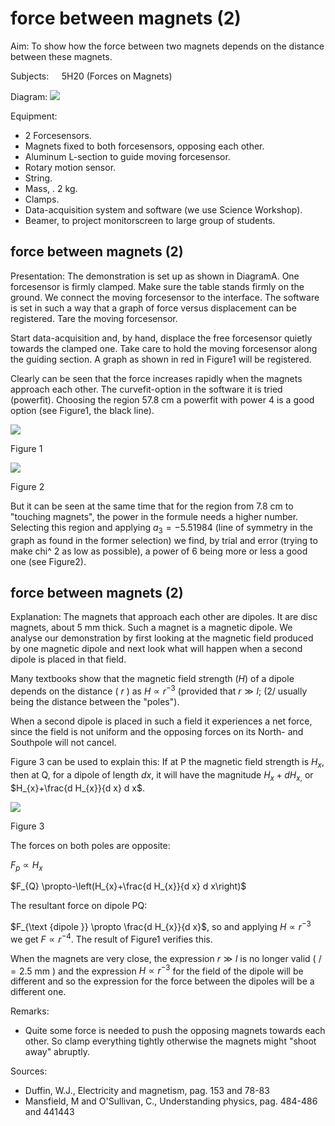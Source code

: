# force between magnets (2) 

Aim: To show how the force between two magnets depends on the distance between these magnets.

Subjects: $\quad 5 \mathrm{H} 20$ (Forces on Magnets)

Diagram:
![](https://cdn.mathpix.com/cropped/2024_06_24_d850fdbfbddc0c678ec8g-1.jpg?height=1204&width=1282&top_left_y=436&top_left_x=500)

Equipment:

- 2 Forcesensors.
- Magnets fixed to both forcesensors, opposing each other.
- Aluminum L-section to guide moving forcesensor.
- Rotary motion sensor.
- String.
- Mass, . $2 \mathrm{~kg}$.
- Clamps.
- Data-acquisition system and software (we use Science Workshop).
- Beamer, to project monitorscreen to large group of students.


## force between magnets (2)

Presentation: The demonstration is set up as shown in DiagramA. One forcesensor is firmly clamped. Make sure the table stands firmly on the ground. We connect the moving forcesensor to the interface. The software is set in such a way that a graph of force versus displacement can be registered. Tare the moving forcesensor.

Start data-acquisition and, by hand, displace the free forcesensor quietly towards the clamped one. Take care to hold the moving forcesensor along the guiding section. A graph as shown in red in Figure1 will be registered.

Clearly can be seen that the force increases rapidly when the magnets approach each other. The curvefit-option in the software it is tried (powerfit). Choosing the region 5$7.8 \mathrm{~cm}$ a powerfit with power 4 is a good option (see Figure1, the black line).

![](https://cdn.mathpix.com/cropped/2024_06_24_d850fdbfbddc0c678ec8g-2.jpg?height=788&width=477&top_left_y=777&top_left_x=607)

Figure 1

![](https://cdn.mathpix.com/cropped/2024_06_24_d850fdbfbddc0c678ec8g-2.jpg?height=810&width=458&top_left_y=766&top_left_x=1251)

Figure 2

But it can be seen at the same time that for the region from $7.8 \mathrm{~cm}$ to "touching magnets", the power in the formule needs a higher number. Selecting this region and applying $a_{3}=-5.51984$ (line of symmetry in the graph as found in the former selection) we find, by trial and error (trying to make chi^ 2 as low as possible), a power of 6 being more or less a good one (see Figure2).

## force between magnets (2)

Explanation: The magnets that approach each other are dipoles. It are disc magnets, about $5 \mathrm{~mm}$ thick. Such a magnet is a magnetic dipole. We analyse our demonstration by first looking at the magnetic field produced by one magnetic dipole and next look what will happen when a second dipole is placed in that field.

Many textbooks show that the magnetic field strength $(H)$ of a dipole depends on the distance ( $r$ ) as $H \propto r^{-3}$ (provided that $r \gg l$; (2/ usually being the distance between the "poles").

When a second dipole is placed in such a field it experiences a net force, since the field is not uniform and the opposing forces on its North- and Southpole will not cancel.

Figure 3 can be used to explain this: If at $\mathrm{P}$ the magnetic field strength is $H_{x}$, then at $\mathrm{Q}$, for a dipole of length $d x$, it will have the magnitude $H_{x}+d H_{x,}$ or $H_{x}+\frac{d H_{x}}{d x} d x$.

![](https://cdn.mathpix.com/cropped/2024_06_24_d850fdbfbddc0c678ec8g-3.jpg?height=480&width=228&top_left_y=844&top_left_x=1054)

Figure 3

The forces on both poles are opposite:

$F_{p} \propto H_{x}$

$F_{Q} \propto-\left(H_{x}+\frac{d H_{x}}{d x} d x\right)$

The resultant force on dipole PQ:

$F_{\text {dipole }} \propto \frac{d H_{x}}{d x}$, so and applying $H \propto r^{-3}$ we get $F \propto r^{-4}$. The result of Figure1 verifies this.

When the magnets are very close, the expression $r \gg l$ is no longer valid ( $/=2.5 \mathrm{~mm}$ ) and the expression $H \propto r^{-3}$ for the field of the dipole will be different and so the expression for the force between the dipoles will be a different one.

Remarks:

- Quite some force is needed to push the opposing magnets towards each other. So clamp everything tightly otherwise the magnets might "shoot away" abruptly.

Sources:

- Duffin, W.J., Electricity and magnetism, pag. 153 and 78-83
- Mansfield, M and O'Sullivan, C., Understanding physics, pag. 484-486 and 441443

